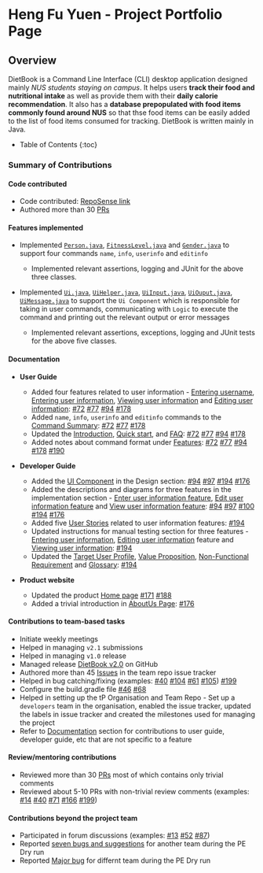 # Heng Fu Yuen - Project Portfolio Page

## Overview
DietBook is a Command Line Interface (CLI) desktop application designed mainly _NUS students staying on campus_. It helps users **track their food and nutritional intake** as well as provide them with their **daily calorie recommendation**. It also has a **database prepopulated with food items commonly found around NUS** so that thse food items can be easily added to the list of food items consumed for tracking. DietBook is written mainly in Java.

* Table of Contents
{:toc} 

### Summary of Contributions

#### Code contributed

* Code contributed: [RepoSense link](https://nus-cs2113-ay2021s1.github.io/tp-dashboard/#breakdown=true&search=hengfuyuen&sort=groupTitle&sortWithin=title&since=2020-09-27&timeframe=commit&mergegroup=&groupSelect=groupByRepos&checkedFileTypes=docs~functional-code~test-code~other)
* Authored more than 30 [PRs](https://github.com/AY2021S1-CS2113-T14-4/tp/pulls?q=is%3Apr+author%3AHengFuYuen+)

#### Features implemented

* Implemented [`Person.java`](https://github.com/AY2021S1-CS2113-T14-4/tp/blob/master/src/main/java/seedu/dietbook/person/Person.java), [`FitnessLevel.java`](https://github.com/AY2021S1-CS2113-T14-4/tp/blob/master/src/main/java/seedu/dietbook/person/FitnessLevel.java) and [`Gender.java`](https://github.com/AY2021S1-CS2113-T14-4/tp/blob/master/src/main/java/seedu/dietbook/person/Gender.java) to support four commands `name`, `info`, `userinfo` and `editinfo`
    * Implemented relevant assertions, logging and JUnit for the above three classes.

* Implemented [`Ui.java`](https://github.com/AY2021S1-CS2113-T14-4/tp/blob/master/src/main/java/seedu/dietbook/ui/Ui.java), [`UiHelper.java`](https://github.com/AY2021S1-CS2113-T14-4/tp/blob/master/src/main/java/seedu/dietbook/ui/UiHelper.java), [`UiInput.java`](https://github.com/AY2021S1-CS2113-T14-4/tp/blob/master/src/main/java/seedu/dietbook/ui/UiInput.java), [`UiOuput.java`](https://github.com/AY2021S1-CS2113-T14-4/tp/blob/master/src/main/java/seedu/dietbook/ui/UiOutput.java), [`UiMessage.java`](https://github.com/AY2021S1-CS2113-T14-4/tp/blob/master/src/main/java/seedu/dietbook/ui/UiMessage.java) to support the `Ui Component` which is responsible for taking in user commands, communicating with `Logic` to execute the command and printing out the relevant output or error messages
    * Implemented relevant assertions, exceptions, logging and JUnit tests for the above five classes. 

#### Documentation

* **User Guide**<br/>
    * Added four features related to user information - [Entering username](https://ay2021s1-cs2113-t14-4.github.io/tp/UserGuide.html#entering-username-name), [Entering user information](https://ay2021s1-cs2113-t14-4.github.io/tp/UserGuide.html#entering-user-information-info), [Viewing user information](https://ay2021s1-cs2113-t14-4.github.io/tp/UserGuide.html#viewing-user-information-userinfo) and [Editing user information](https://ay2021s1-cs2113-t14-4.github.io/tp/UserGuide.html#editing-user-information-editinfo): [#72](https://github.com/AY2021S1-CS2113-T14-4/tp/pull/72/files) [#77](https://github.com/AY2021S1-CS2113-T14-4/tp/pull/77/files) [#94](https://github.com/AY2021S1-CS2113-T14-4/tp/pull/94/files) [#178](https://github.com/AY2021S1-CS2113-T14-4/tp/pull/178/files)
    * Added `name`, `info`, `userinfo` and `editinfo` commands to the [Command Summary](https://ay2021s1-cs2113-t14-4.github.io/tp/UserGuide.html#command-summary): [#72](https://github.com/AY2021S1-CS2113-T14-4/tp/pull/72/files) [#77](https://github.com/AY2021S1-CS2113-T14-4/tp/pull/77/files) [#178](https://github.com/AY2021S1-CS2113-T14-4/tp/pull/178/files)
    * Updated the [Introduction](https://ay2021s1-cs2113-t14-4.github.io/tp/UserGuide.html#introduction), [Quick start](https://ay2021s1-cs2113-t14-4.github.io/tp/UserGuide.html#quick-start), and [FAQ](https://ay2021s1-cs2113-t14-4.github.io/tp/UserGuide.html#faq): [#72](https://github.com/AY2021S1-CS2113-T14-4/tp/pull/72/files) [#77](https://github.com/AY2021S1-CS2113-T14-4/tp/pull/77/files) [#94](https://github.com/AY2021S1-CS2113-T14-4/tp/pull/94/files) [#178](https://github.com/AY2021S1-CS2113-T14-4/tp/pull/178/files)
    * Added notes about command format under [Features](https://ay2021s1-cs2113-t14-4.github.io/tp/UserGuide.html#features): [#72](https://github.com/AY2021S1-CS2113-T14-4/tp/pull/72/files) [#77](https://github.com/AY2021S1-CS2113-T14-4/tp/pull/77/files) [#94](https://github.com/AY2021S1-CS2113-T14-4/tp/pull/94/files) [#178](https://github.com/AY2021S1-CS2113-T14-4/tp/pull/178/files) [#190](https://github.com/AY2021S1-CS2113-T14-4/tp/pull/190/files)

* **Developer Guide**
    * Added the [UI Component](https://ay2021s1-cs2113-t14-4.github.io/tp/DeveloperGuide.html#ui-component) in the Design section: [#94](https://github.com/AY2021S1-CS2113-T14-4/tp/pull/94/files) [#97](https://github.com/AY2021S1-CS2113-T14-4/tp/pull/97/files) [#194](https://github.com/AY2021S1-CS2113-T14-4/tp/pull/194) [#176](https://github.com/AY2021S1-CS2113-T14-4/tp/pull/176)
    * Added the descriptions and diagrams for three features in the implementation section - [Enter user information feature](https://ay2021s1-cs2113-t14-4.github.io/tp/DeveloperGuide.html#enter-user-information-feature), [Edit user information feature](https://ay2021s1-cs2113-t14-4.github.io/tp/DeveloperGuide.html#edit-user-information-feature) and [View user information feature](https://ay2021s1-cs2113-t14-4.github.io/tp/DeveloperGuide.html#view-user-information-feature): [#94](https://github.com/AY2021S1-CS2113-T14-4/tp/pull/94/files) [#97](https://github.com/AY2021S1-CS2113-T14-4/tp/pull/97/files) [#100](https://github.com/AY2021S1-CS2113-T14-4/tp/pull/100/files) [#194](https://github.com/AY2021S1-CS2113-T14-4/tp/pull/194) [#176](https://github.com/AY2021S1-CS2113-T14-4/tp/pull/176)
    * Added five [User Stories](https://ay2021s1-cs2113-t14-4.github.io/tp/DeveloperGuide.html#user-stories) related to user information features: [#194](https://github.com/AY2021S1-CS2113-T14-4/tp/pull/194)
    * Updated instructions for manual testing section for three features - [Entering user information](https://ay2021s1-cs2113-t14-4.github.io/tp/DeveloperGuide.html#entering-user-information), [Editing user information](https://ay2021s1-cs2113-t14-4.github.io/tp/DeveloperGuide.html#editing-user-information) feature and [Viewing user information](https://ay2021s1-cs2113-t14-4.github.io/tp/DeveloperGuide.html#viewing-user-information): [#194](https://github.com/AY2021S1-CS2113-T14-4/tp/pull/194)
    * Updated the [Target User Profile](https://ay2021s1-cs2113-t14-4.github.io/tp/DeveloperGuide.html#target-user-profile), [Value Proposition](https://ay2021s1-cs2113-t14-4.github.io/tp/DeveloperGuide.html#value-proposition), [Non-Functional Requirement](https://ay2021s1-cs2113-t14-4.github.io/tp/DeveloperGuide.html#non-functional-requirements) and [Glossary](https://ay2021s1-cs2113-t14-4.github.io/tp/DeveloperGuide.html#glossary): [#194](https://github.com/AY2021S1-CS2113-T14-4/tp/pull/194)

* **Product website**
    * Updated the product [Home page](https://ay2021s1-cs2113-t14-4.github.io/tp/) [#171](https://github.com/AY2021S1-CS2113-T14-4/tp/pull/171) [#188](https://github.com/AY2021S1-CS2113-T14-4/tp/pull/188/files)
    * Added a trivial introduction in [AboutUs Page](https://ay2021s1-cs2113-t14-4.github.io/tp/AboutUs.html): [#176](https://github.com/AY2021S1-CS2113-T14-4/tp/pull/176)

#### Contributions to team-based tasks

* Initiate weekly meetings
* Helped in managing `v2.1` submissions
* Helped in managing `v1.0` release
* Managed release [DietBook v2.0](https://github.com/AY2021S1-CS2113-T14-4/tp/releases/tag/v2.0.2) on GitHub
* Authored more than 45 [Issues](https://github.com/AY2021S1-CS2113-T14-4/tp/issues/created_by/HengFuYuen) in the team repo issue tracker
* Helped in bug catching/fixing (examples: [#40](https://github.com/AY2021S1-CS2113-T14-4/tp/pull/40) [#104](https://github.com/AY2021S1-CS2113-T14-4/tp/pull/104) [#61](https://github.com/AY2021S1-CS2113-T14-4/tp/pull/61) [#105](https://github.com/AY2021S1-CS2113-T14-4/tp/pull/105)) [#199](https://github.com/AY2021S1-CS2113-T14-4/tp/pull/199/files)
* Configure the build.gradle file [#46](https://github.com/AY2021S1-CS2113-T14-4/tp/pull/46/files) [#68](https://github.com/AY2021S1-CS2113-T14-4/tp/pull/68)
* Helped in setting up the tP Organisation and Team Repo - Set up a `developers` team in the organisation, enabled the issue tracker, updated the labels in issue tracker and created the milestones used for managing the project
* Refer to [Documentation](#documentation) section for contributions to user guide, developer guide, etc that are not specific to a feature

#### Review/mentoring contributions

* Reviewed more than 30 [PRs](https://github.com/AY2021S1-CS2113-T14-4/tp/pulls?q=is%3Apr+is%3Aopen+reviewed-by%3A%40me+) most of which contains only trivial comments
* Reviewed about 5-10 PRs with non-trivial review comments (examples: [#14](https://github.com/AY2021S1-CS2113-T14-4/tp/pull/14) [#40](https://github.com/AY2021S1-CS2113-T14-4/tp/pull/40) [#71](https://github.com/AY2021S1-CS2113-T14-4/tp/pull/71) [#166](https://github.com/AY2021S1-CS2113-T14-4/tp/pull/166) [#199](https://github.com/AY2021S1-CS2113-T14-4/tp/pull/191))

#### Contributions beyond the project team

* Participated in forum discussions (examples: [#13](https://github.com/nus-cs2113-AY2021S1/forum/issues/13) [#52](https://github.com/nus-cs2113-AY2021S1/forum/issues/52) [#87](https://github.com/nus-cs2113-AY2021S1/forum/issues/87))
* Reported [seven bugs and suggestions](https://github.com/AY2021S1-CS2113T-W11-4/tp/issues?q=is%3Aissue+HengFuYuen) for another team during the PE Dry run
* Reported [Major bug](https://github.com/AY2021S1-CS2113-T16-4/tp/issues/61) for differnt team during the PE Dry run
